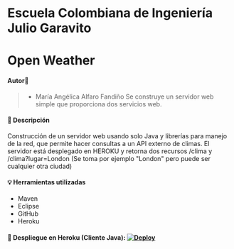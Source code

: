 # Escuela Colombiana de Ingeniería Julio Garavito

# Open Weather

#### Autor🙎
> - María Angélica Alfaro Fandiño
Se construye un servidor web simple que proporciona dos servicios web.

#### 🔎 Descripción
Construcción de un servidor web usando solo Java y librerías para manejo de la red, que permite hacer consultas a un API externo de climas. El servidor está desplegado en HEROKU y retorna dos recursos /clima y /clima?lugar=London (Se toma por ejemplo "London" pero puede ser cualquier otra ciudad)

#### 💡 Herramientas utilizadas
- Maven
- Eclipse
- GitHub
- Heroku

#### 🚀 Despliegue en Heroku (Cliente Java):  [![Deploy](https://www.herokucdn.com/deploy/button.svg)](https://api-weather-parcial.herokuapp.com/)


